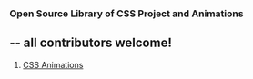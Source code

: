 ### Open Source Library of CSS Project and  Animations ### 
**-- all contributors welcome!**
---
1. [CSS Animations](/css-animations)